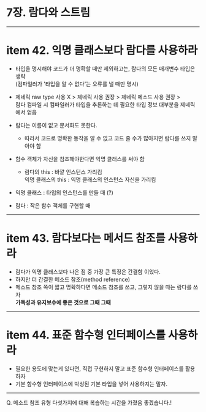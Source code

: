 # 7장. 람다와 스트림 

***

# item 42. 익명 클래스보다 람다를 사용하라 
- 타입을 명시해야 코드가 더 명확할 때만 제외하고는, 람다의 모든 매개변수 타입은 생략 
<br /> (컴파일러가 '타입을 알 수 없다'는 오류를 낼 때만 명시)  

- 제네릭 raw type 사용 X > 제네릭 사용 권장 > 제네릭 메소드 사용 권장 > 
<br /> 람다 컴파일 시 컴파일러가 타입을 추론하는 데 필요한 타입 정보 대부분을 제네릭에서 얻음 
- 람다는 이름이 없고 문서화도 못한다. 
  - 따라서 코드로 명확한 동작을 알 수 없고 코드 줄 수가 많아지면 람다를 쓰지 말아야 함 
- 함수 객체가 자신을 참조해야한다면 익명 클래스를 써야 함
  - 람다의 this : 바깥 인스턴스 가리킴 <br />
    익명 클래스의 this : 익명 클래스의 인스턴스 자신을 가리킴

- 익명 클래스 : 타입의 인스턴스를 만들 때 (?)
- 람다 : 작은 함수 객체를 구현할 때 

***

# item 43. 람다보다는 메서드 참조를 사용하라 

- 람다가 익명 클래스보다 나은 점 중 가장 큰 특징은 간결함 이었다.
- 하지만 더 간결한 메소드 참조(method reference)
- 메소드 참조 쪽이 짧고 명확하다면 메소드 참조를 쓰고, 그렇지 않을 때는 람다를 쓰자 <br />
<b> 가독성과 유지보수에 좋은 것으로 그때 그때 </b> 
  
***

# item 44. 표준 함수형 인터페이스를 사용하라

- 필요한 용도에 맞는게 있다면, 직접 구현하지 말고 표준 함수형 인터페이스를 활용하자
- 기본 함수형 인터페이스에 박싱된 기본 타입을 넣어 사용하지는 말자.



***

Q. 메소드 참조 유형 다섯가지에 대해 복습하는 시간을 가졌음 좋겠습니다.! 